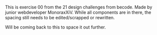 This is exercise 00 from the 21 design challenges from becode.
Made by junior webdeveloper MonoraxXiV.
While all components are in there, the spacing still needs to be edited/scrapped or rewritten.

Will be coming back to this to space it out further.